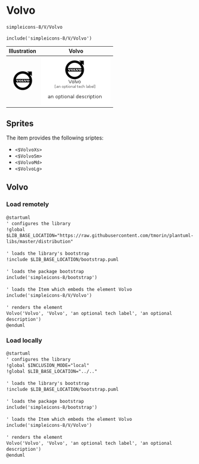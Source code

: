 # Volvo


```text
simpleicons-8/V/Volvo
```

```text
include('simpleicons-8/V/Volvo')
```



| Illustration | Volvo |
| :---: | :---: |
| ![illustration for Illustration](../../simpleicons-8/V/Volvo.png) | ![illustration for Volvo](../../simpleicons-8/V/Volvo.Local.png) |



## Sprites
The item provides the following sriptes:

- `<$VolvoXs>`
- `<$VolvoSm>`
- `<$VolvoMd>`
- `<$VolvoLg>`





## Volvo

### Load remotely
```plantuml
@startuml
' configures the library
!global $LIB_BASE_LOCATION="https://raw.githubusercontent.com/tmorin/plantuml-libs/master/distribution"

' loads the library's bootstrap
!include $LIB_BASE_LOCATION/bootstrap.puml

' loads the package bootstrap
include('simpleicons-8/bootstrap')

' loads the Item which embeds the element Volvo
include('simpleicons-8/V/Volvo')

' renders the element
Volvo('Volvo', 'Volvo', 'an optional tech label', 'an optional description')
@enduml
```

### Load locally
```plantuml
@startuml
' configures the library
!global $INCLUSION_MODE="local"
!global $LIB_BASE_LOCATION="../.."

' loads the library's bootstrap
!include $LIB_BASE_LOCATION/bootstrap.puml

' loads the package bootstrap
include('simpleicons-8/bootstrap')

' loads the Item which embeds the element Volvo
include('simpleicons-8/V/Volvo')

' renders the element
Volvo('Volvo', 'Volvo', 'an optional tech label', 'an optional description')
@enduml
```

